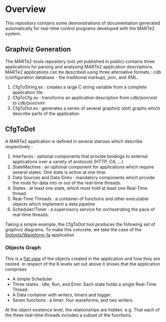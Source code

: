 # Overview

This repository contains some demonstrations of documentation generated automatically for real-time 
control programs developed with the MARTe2 system.

## Graphviz Generation

The MARTe2-tools repository (not yet published in public) contains three applications for parsing and analysing MARTe2 application descriptions.
MARTe2 applications can be described using three alternative formats : cdb (configuration database - the traditional markup), json, and XML.

1. CfgToString.ex : creates a large C string variable from a complete application file.
2. CfgToCfg.ex : transforms an application description from cdb/json/xml to cdb/json/xml
3. CfgToDot.ex : generates a series of several graphviz (dot) graphs which describe parts of the application

## CfgToDot

A MARTe2 application is defined in several stanzas which describe respectively :

1. Interfaces : optional components that provide bindings to external applications over a variety of protocols (HTTP, CA, ...)
2. StateMachine : an optional component for applications which require several states.  One state is active at one time.
3. Data Sources and Data Sinks : mandatory components which provide the route for data into or out of the real-time threads.
4. States : at least one state, which must hold at least one Real-Time thread.
5. Real-Time Threads : a container of functions and other executable objects which implement a data pipeline
6. Scheduler/Timer : a supervisory service for orchestrating the pace of real-time threads.

Taking a simple example, the CfgToDot tool produces the following set of graphviz diagrams.
To make this concrete, we take the case of the [Sigtools/Waveform-1a](examples/Sigtools/Waveform-1a/) application

### Objects Graph

This is a [flat view](examples/Sigtools/Waveform-1a/sta_Objects_0.png) of the objects created in the application and how they are nested.
In respect of the 6 levels set out above it shows that the application comprises

- A simple Scheduler
- Three states : Idle, Run, and Error.  Each state holds a single Real-Time Thread.
- A Data container with writers, timers and logger.
- Seven functions : a timer, four waveforms, and two writers.

At the object existence level, the relationships are hidden.  e.g. That each of the three real-time threads includes
a subset of the functions.

 
